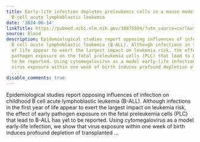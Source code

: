 ```yaml
---
title: Early-life infection depletes preleukemic cells in a mouse model of hyperdiploid
  B-cell acute lymphoblastic leukemia
date: '2024-06-14'
linkTitle: https://pubmed.ncbi.nlm.nih.gov/38875504/?utm_source=curl&utm_medium=rss&utm_campaign=journals&utm_content=7603509&fc=None&ff=20240615180844&v=2.18.0.post9+e462414
source: Blood
description: Epidemiological studies report opposing influences of infection on childhood
  B cell acute lymphoblastic leukemia (B-ALL). Although infections in the first year
  of life appear to exert the largest impact on leukemia risk, the effect of early
  pathogen exposure on the fetal preleukemia cells (PLC) that lead to B-ALL has yet
  to be reported. Using cytomegalovirus as a model early-life infection, we show that
  virus exposure within one week of birth induces profound depletion of transplanted
  ...
disable_comments: true
---
```

Epidemiological studies report opposing influences of infection on childhood B cell acute lymphoblastic leukemia (B-ALL). Although infections in the first year of life appear to exert the largest impact on leukemia risk, the effect of early pathogen exposure on the fetal preleukemia cells (PLC) that lead to B-ALL has yet to be reported. Using cytomegalovirus as a model early-life infection, we show that virus exposure within one week of birth induces profound depletion of transplanted ...